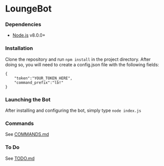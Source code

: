 # LoungeBot
### Dependencies
- [Node.js](https://nodejs.org/) v8.0.0+

### Installation
Clone the repository and run `npm install` in the project directory. After doing so, you will need to create a config.json file with the following fields:
```
{
    "token":"YOUR_TOKEN_HERE",
    "command_prefix":"lb!"
}
```
### Launching the Bot
After installing and configuring the bot, simply type `node index.js`
### Commands
See [COMMANDS.md](COMMANDS.md)
### To Do
See [TODO.md](TODO.md)
